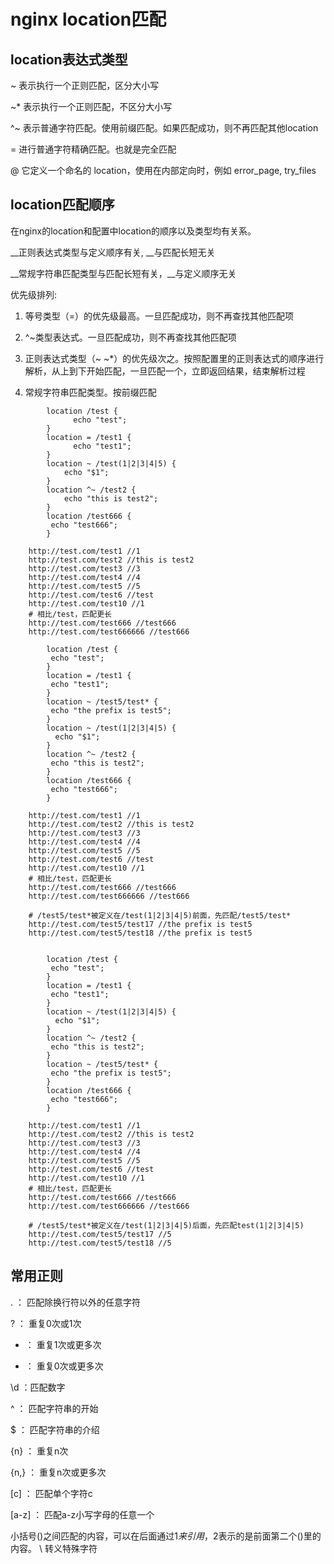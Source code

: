 # nginx location匹配

## location表达式类型

~    表示执行一个正则匹配，区分大小写

~*   表示执行一个正则匹配，不区分大小写

^~   表示普通字符匹配。使用前缀匹配。如果匹配成功，则不再匹配其他location

=    进行普通字符精确匹配。也就是完全匹配

@    它定义一个命名的 location，使用在内部定向时，例如 error_page, try_files


## location匹配顺序

在nginx的location和配置中location的顺序以及类型均有关系。

__正则表达式类型与定义顺序有关, __与匹配长短无关

__常规字符串匹配类型与匹配长短有关，__与定义顺序无关

优先级排列:

1. 等号类型（=）的优先级最高。一旦匹配成功，则不再查找其他匹配项

2. ^~类型表达式。一旦匹配成功，则不再查找其他匹配项

3. 正则表达式类型（~ ~*）的优先级次之。按照配置里的正则表达式的顺序进行解析，从上到下开始匹配，一旦匹配一个，立即返回结果，结束解析过程

4. 常规字符串匹配类型。按前缀匹配

```
		location /test {
	          echo "test";
        }
        location = /test1 {
	          echo "test1";
        }
        location ~ /test(1|2|3|4|5) {
            echo "$1";
        }
        location ^~ /test2 {
            echo "this is test2";
        }
        location /test666 {
         echo "test666";
        }

	http://test.com/test1 //1
	http://test.com/test2 //this is test2
	http://test.com/test3 //3
	http://test.com/test4 //4
	http://test.com/test5 //5
	http://test.com/test6 //test
	http://test.com/test10 //1
	# 相比/test，匹配更长
	http://test.com/test666 //test666
    http://test.com/test666666 //test666

		location /test {
         echo "test";
        }
        location = /test1 {
         echo "test1";
        }
        location ~ /test5/test* {
         echo "the prefix is test5";
        }
        location ~ /test(1|2|3|4|5) {
          echo "$1";
        }
        location ^~ /test2 {
         echo "this is test2";
        }
        location /test666 {
         echo "test666";
        }

    http://test.com/test1 //1
	http://test.com/test2 //this is test2
	http://test.com/test3 //3
	http://test.com/test4 //4
	http://test.com/test5 //5
	http://test.com/test6 //test
	http://test.com/test10 //1
	# 相比/test，匹配更长
	http://test.com/test666 //test666
	http://test.com/test666666 //test666

	# /test5/test*被定义在/test(1|2|3|4|5)前面，先匹配/test5/test*
	http://test.com/test5/test17 //the prefix is test5
	http://test.com/test5/test18 //the prefix is test5


	 	location /test {
         echo "test"; 
        }
        location = /test1 {
         echo "test1";
        }
        location ~ /test(1|2|3|4|5) {
          echo "$1";
        }
        location ^~ /test2 { 
         echo "this is test2";
        }
        location ~ /test5/test* {
         echo "the prefix is test5";
        }
        location /test666 {
         echo "test666";
        }
    
    http://test.com/test1 //1
	http://test.com/test2 //this is test2
	http://test.com/test3 //3
	http://test.com/test4 //4
	http://test.com/test5 //5
	http://test.com/test6 //test
	http://test.com/test10 //1
	# 相比/test，匹配更长
	http://test.com/test666 //test666
	http://test.com/test666666 //test666

	# /test5/test*被定义在/test(1|2|3|4|5)后面，先匹配test(1|2|3|4|5)
	http://test.com/test5/test17 //5
	http://test.com/test5/test18 //5

```

## 常用正则

. ： 匹配除换行符以外的任意字符

? ： 重复0次或1次

+ ： 重复1次或更多次

* ： 重复0次或更多次

\d ：匹配数字

^ ： 匹配字符串的开始

$ ： 匹配字符串的介绍

{n} ： 重复n次

{n,} ： 重复n次或更多次

[c] ： 匹配单个字符c

[a-z] ： 匹配a-z小写字母的任意一个

小括号()之间匹配的内容，可以在后面通过$1来引用，$2表示的是前面第二个()里的内容。 \ 转义特殊字符